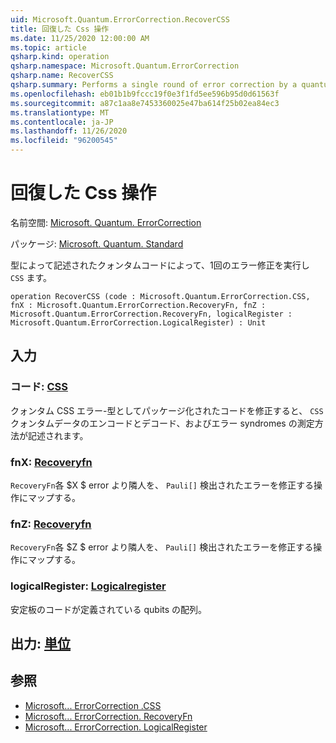 ```yaml
---
uid: Microsoft.Quantum.ErrorCorrection.RecoverCSS
title: 回復した Css 操作
ms.date: 11/25/2020 12:00:00 AM
ms.topic: article
qsharp.kind: operation
qsharp.namespace: Microsoft.Quantum.ErrorCorrection
qsharp.name: RecoverCSS
qsharp.summary: Performs a single round of error correction by a quantum code described by a `CSS` type.
ms.openlocfilehash: eb01b1b9fccc19f0e3f1fd5ee596b95d0d61563f
ms.sourcegitcommit: a87c1aa8e7453360025e47ba614f25b02ea84ec3
ms.translationtype: MT
ms.contentlocale: ja-JP
ms.lasthandoff: 11/26/2020
ms.locfileid: "96200545"
---
```

# <a name="recovercss-operation"></a>回復した Css 操作

名前空間: [Microsoft. Quantum. ErrorCorrection](xref:Microsoft.Quantum.ErrorCorrection)

パッケージ: [Microsoft. Quantum. Standard](https://nuget.org/packages/Microsoft.Quantum.Standard)


型によって記述されたクォンタムコードによって、1回のエラー修正を実行し `CSS` ます。

```qsharp
operation RecoverCSS (code : Microsoft.Quantum.ErrorCorrection.CSS, fnX : Microsoft.Quantum.ErrorCorrection.RecoveryFn, fnZ : Microsoft.Quantum.ErrorCorrection.RecoveryFn, logicalRegister : Microsoft.Quantum.ErrorCorrection.LogicalRegister) : Unit
```


## <a name="input"></a>入力

### <a name="code--css"></a>コード: [CSS](xref:Microsoft.Quantum.ErrorCorrection.CSS)

クォンタム CSS エラー-型としてパッケージ化されたコードを修正すると、 `CSS` クォンタムデータのエンコードとデコード、およびエラー syndromes の測定方法が記述されます。


### <a name="fnx--recoveryfn"></a>fnX: [Recoveryfn](xref:Microsoft.Quantum.ErrorCorrection.RecoveryFn)

`RecoveryFn`各 $X $ error より隣人を、 `Pauli[]` 検出されたエラーを修正する操作にマップする。


### <a name="fnz--recoveryfn"></a>fnZ: [Recoveryfn](xref:Microsoft.Quantum.ErrorCorrection.RecoveryFn)

`RecoveryFn`各 $Z $ error より隣人を、 `Pauli[]` 検出されたエラーを修正する操作にマップする。


### <a name="logicalregister--logicalregister"></a>logicalRegister: [Logicalregister](xref:Microsoft.Quantum.ErrorCorrection.LogicalRegister)

安定板のコードが定義されている qubits の配列。



## <a name="output--unit"></a>出力: [単位](xref:microsoft.quantum.lang-ref.unit)



## <a name="see-also"></a>参照

- [Microsoft... ErrorCorrection .CSS](xref:Microsoft.Quantum.ErrorCorrection.CSS)
- [Microsoft... ErrorCorrection. RecoveryFn](xref:Microsoft.Quantum.ErrorCorrection.RecoveryFn)
- [Microsoft... ErrorCorrection. LogicalRegister](xref:Microsoft.Quantum.ErrorCorrection.LogicalRegister)